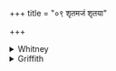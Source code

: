+++
title = "०९ शृतमजं शृतया"

+++

<details><summary>Whitney</summary>

### Translation
9. Do thou envelop with cooked skin the cooked goat, brought together  
with all his limbs, all-formed. Do thou rise up from here unto the  
highest firmament (*nā́ka*); with thy four feet stand firm in the  
quarters.

### Notes
One would expect in **a** rather *áśṛtayā*, as the hide can hardly have  
been cooked; the comm. reads instead *śrathayā*, explaining it as  
*viśasanena vibhaktayā;* but no such word as *śratha* appears to be  
found elsewhere, and both it and its interpretation are very  
implausible. To *tvacā* he adds "having the feet, tail, and head on."  
The verses read as if the goat himself, after cooking whole, were set up  
in position, the head to the east. The Anukr. does not heed that the  
second and fourth pādas are *triṣṭubh*. ⌊Ppp. has *śrutam ekaṁ  
śrutayā.*⌋
</details>

<details><summary>Griffith</summary>

O'er the dressed Goat lay a dressed skin to robe him prepared, in perfect form, with all his members. Rise upward to the loftiest vault of heaven: with thy four feet stand firmly in the regions.
</details>
